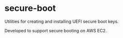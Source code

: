 # secure-boot
Utilities for creating and installing UEFI secure boot keys.

Developed to support secure booting on AWS EC2.
